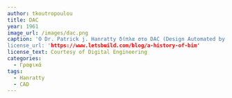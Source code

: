 ```yaml
---
author: tkoutropoulou
title: DAC
year: 1961
image_url: /images/dac.png
caption: 'O Dr. Patrick j. Hanratty δίπλα στο DAC (Design Automated by Computer), το πρώτο Computer-Αided Manufacturing (CAM) σύστημα που χρησιμοποίησε διαδραστικά γραφικά. Θεωρείται πρόγονος των γνωστών σήμερα CAD συστημάτων.
license_url: 'https://www.letsbuild.com/blog/a-history-of-bim'
license_text: Courtesy of Digital Engineering
categories:
  - Γραφικά 
tags:
  - Hanratty
  - CAD 
---
```

